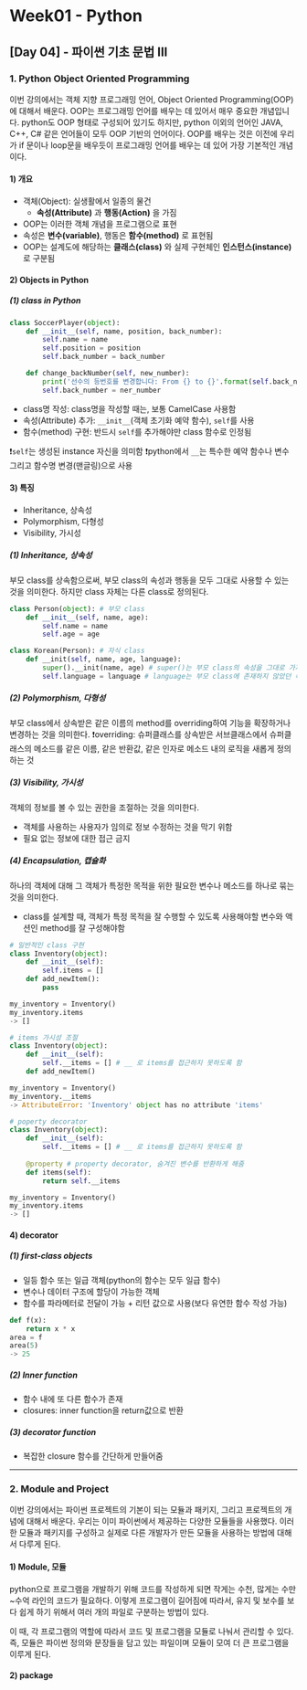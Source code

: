 # Week01 - Python

## [Day 04] - 파이썬 기초 문법 III

### 1. Python Object Oriented Programming

이번 강의에서는 객체 지향 프로그래밍 언어, Object Oriented Programming(OOP)에 대해서 배운다.
OOP는 프로그래밍 언어를 배우는 데 있어서 매우 중요한 개념입니다. python도 OOP 형태로 구성되어 있기도 하지만, python 이외의 언어인 JAVA, C++, C# 같은 언어들이 모두 OOP 기반의 언어이다.
OOP를 배우는 것은 이전에 우리가 if 문이나 loop문을 배우듯이 프로그래밍 언어를 배우는 데 있어 가장 기본적인 개념이다.


#### 1) 개요

  - 객체(Object): 실생활에서 일종의 물건
    - **속성(Attribute)** 과 **행동(Action)** 을 가짐
  - OOP는 이러한 객체 개념을 프로그램으로 표현
  - 속성은 **변수(variable)**, 행동은 **함수(method)** 로 표현됨
  - OOP는 설계도에 해당하는 **클래스(class)** 와 실제 구현체인 **인스턴스(instance)** 로 구분됨

#### 2) Objects in Python

##### (1) class in Python

```python
class SoccerPlayer(object):
    def __init__(self, name, position, back_number):
        self.name = name
        self.position = position
        self.back_number = back_number

    def change_backNumber(self, new_number):
        print('선수의 등번호를 변경합니다: From {} to {}'.format(self.back_number, new_number))
        self.back_number = ner_number
```

  - class명 작성: class명을 작성할 때는, 보통 CamelCase 사용함
  - 속성(Attribute) 추가: `__init__`(객체 초기화 예약 함수),  `self`를 사용
  - 함수(method) 구현: 반드시 `self`를 추가해야만 class 함수로 인정됨

❗️`self`는 생성된 instance 자신을 의미함
❗️python에서 `__`는 특수한 예약 함수나 변수 그리고 함수명 변경(맨글링)으로 사용

#### 3) 특징

  - Inheritance, 상속성
  - Polymorphism, 다형성
  - Visibility, 가시성

##### (1) Inheritance, 상속성

부모 class를 상속함으로써, 부모 class의 속성과 행동을 모두 그대로 사용할 수 있는 것을 의미한다. 하지만 class 자체는 다른 class로 정의된다.

```python
class Person(object): # 부모 class
    def __init__(self, name, age):
        self.name = name
        self.age = age

class Korean(Person): # 자식 class
    def __init(self, name, age, language):
        super().__init(name, age) # super()는 부모 class의 속성을 그대로 가져오는 것을 의미함
        self.language = language # language는 부모 class에 존재하지 않았던 속성
```

##### (2) Polymorphism, 다형성

부모 class에서 상속받은 같은 이름의 method를 overriding하여 기능을 확장하거나 변경하는 것을 의미한다. 
❗️overriding: 슈퍼클래스를 상속받은 서브클래스에서 슈퍼클래스의 메소드를 같은 이름, 같은 반환값, 같은 인자로 메소드 내의 로직을 새롭게 정의하는 것

##### (3) Visibility, 가시성

객체의 정보를 볼 수 있는 권한을 조절하는 것을 의미한다. 

  - 객체를 사용하는 사용자가 임의로 정보 수정하는 것을 막기 위함
  - 필요 없는 정보에 대한 접근 금지

##### (4) Encapsulation,  캡슐화

하나의 객체에 대해 그 객체가 특정한 목적을 위한 필요한 변수나 메소드를 하나로 묶는 것을 의미한다.

  - class를 설계할 때, 객체가 특정 목적을 잘 수행할 수 있도록 사용해야할 변수와 액션인 method를 잘 구성해야함

```python
# 일반적인 class 구현
class Inventory(object):
    def __init__(self):
        self.items = [] 
    def add_newItem():
        pass

my_inventory = Inventory()
my_inventory.items
-> []

# items 가시성 조절
class Inventory(object):
    def __init__(self):
        self.__items = [] # __ 로 items를 접근하지 못하도록 함
    def add_newItem()

my_inventory = Inventory()
my_inventory.__items
-> AttributeError: 'Inventory' object has no attribute 'items'

# poperty decorator
class Inventory(object):
    def __init__(self):
        self.__items = [] # __ 로 items를 접근하지 못하도록 함
    
    @property # property decorator, 숨겨진 변수를 반환하게 해줌
    def items(self):
        return self.__items

my_inventory = Inventory()
my_inventory.items
-> []
```

#### 4) decorator

##### (1) first-class objects

  - 일등 함수 또는 일급 객체(python의 함수는 모두 일급 함수)
  - 변수나 데이터 구조에 할당이 가능한 객체
  - 함수를 파라메터로 전달이 가능 + 리턴 값으로 사용(보다 유연한 함수 작성 가능)

```python
def f(x):
    return x * x
area = f
area(5)
-> 25
```

##### (2) Inner function

  - 함수 내에 또 다른 함수가 존재
  - closures: inner function을 return값으로 반환

##### (3) decorator function

  - 복잡한 closure 함수를 간단하게 만들어줌

---------

### 2. Module and Project

이번 강의에서는 파이썬 프로젝트의 기본이 되는 모듈과 패키지, 그리고 프로젝트의 개념에 대해서 배운다.
우리는 이미 파이썬에서 제공하는 다양한 모듈들을 사용했다. 이러한 모듈과 패키지를 구성하고 실제로 다른 개발자가 만든 모듈을 사용하는 방법에 대해서 다루게 된다.

#### 1) Module, 모듈

python으로 프로그램을 개발하기 위해 코드를 작성하게 되면 작게는 수천, 많게는 수만~수억 라인의 코드가 필요하다. 이렇게 프로그램이 길어짐에 따라서, 유지 및 보수를 보다 쉽게 하기 위해서 여러 개의 파일로 구분하는 방법이 있다.

이 때, 각 프로그램의 역할에 따라서 코드 및 프로그램을 모듈로 나눠서 관리할 수 있다. 즉, 모듈은 파이썬 정의와 문장들을 담고 있는 파일이며 모듈이 모여 더 큰 프로그램을 이루게 된다.



#### 2) package

